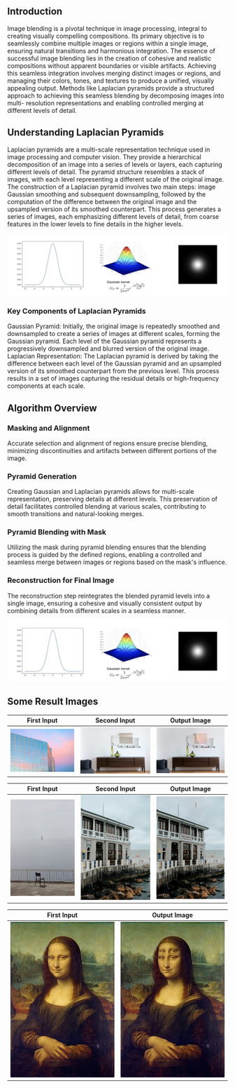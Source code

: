 ## Introduction

  Image blending is a pivotal technique in image processing, integral
to creating visually compelling compositions. Its primary objective is to
seamlessly combine multiple images or regions within a single image,
ensuring natural transitions and harmonious integration.
  The essence of successful image blending lies in the creation of
cohesive and realistic compositions without apparent boundaries or
visible artifacts. Achieving this seamless integration involves merging
distinct images or regions, and managing their colors, tones, and
textures to produce a unified, visually appealing output.
  Methods like Laplacian pyramids provide a structured approach to
achieving this seamless blending by decomposing images into multi-
resolution representations and enabling controlled merging at different
levels of detail.

## Understanding Laplacian Pyramids

  Laplacian pyramids are a multi-scale representation technique used
in image processing and computer vision. They provide a hierarchical
decomposition of an image into a series of levels or layers, each
capturing different levels of detail. The pyramid structure resembles a
stack of images, with each level representing a different scale of the
original image.
  The construction of a Laplacian pyramid involves two main steps:
image Gaussian smoothing and subsequent downsampling, followed by
the computation of the difference between the original image and the
upsampled version of its smoothed counterpart. This process generates a
series of images, each emphasizing different levels of detail, from
coarse features in the lower levels to fine details in the higher levels.

<p align="center"> 
<img src=https://github.com/akifozgur/using-image-pyramid-for-image-blending/blob/main/img/gaussian.png>
</p>

### Key Components of Laplacian Pyramids
  Gaussian Pyramid: Initially, the original image is repeatedly
smoothed and downsampled to create a series of images at different
scales, forming the Gaussian pyramid. Each level of the Gaussian
pyramid represents a progressively downsampled and blurred version of
the original image.
  Laplacian Representation: The Laplacian pyramid is derived by
taking the difference between each level of the Gaussian pyramid and
an upsampled version of its smoothed counterpart from the previous
level. This process results in a set of images capturing the residual
details or high-frequency components at each scale.

## Algorithm Overview

### Masking and Alignment
Accurate selection and alignment of regions ensure precise
blending, minimizing discontinuities and artifacts between different
portions of the image.
### Pyramid Generation
Creating Gaussian and Laplacian pyramids allows for multi-scale
representation, preserving details at different levels. This preservation
of detail facilitates controlled blending at various scales, contributing to
smooth transitions and natural-looking merges.
### Pyramid Blending with Mask
Utilizing the mask during pyramid blending ensures that the
blending process is guided by the defined regions, enabling a controlled
and seamless merge between images or regions based on the mask's
influence.
### Reconstruction for Final Image
The reconstruction step reintegrates the blended pyramid levels
into a single image, ensuring a cohesive and visually consistent output
by combining details from different scales in a seamless manner.

<p align="center"> 
<img src=https://github.com/akifozgur/using-image-pyramid-for-image-blending/blob/main/img/gaussian.png>
</p>

## Some Result Images

First Input                |  Second Input             |   Output Image
:-------------------------:|:-------------------------:|:-------------------------:
![](https://github.com/akifozgur/using-image-pyramid-for-image-blending/blob/main/input%20images/even/sky1.jpg)   |  ![](https://github.com/akifozgur/using-image-pyramid-for-image-blending/blob/main/input%20images/even/sky2.jpg)| ![](https://github.com/akifozgur/using-image-pyramid-for-image-blending/blob/main/output_images/sky.jpg)


First Input                |  Second Input             |   Output Image
:-------------------------:|:-------------------------:|:-------------------------:
![](https://github.com/akifozgur/using-image-pyramid-for-image-blending/blob/main/input%20images/even/bird1.jpg)   |  ![](https://github.com/akifozgur/using-image-pyramid-for-image-blending/blob/main/input%20images/even/bird2.jpg)| ![](https://github.com/akifozgur/using-image-pyramid-for-image-blending/blob/main/output_images/bird.jpg)

First Input                |  Output Image           
:-------------------------:|:-------------------------:
![](https://github.com/akifozgur/using-image-pyramid-for-image-blending/blob/main/input%20images/odd/monolisa.jpg)   |  ![](https://github.com/akifozgur/using-image-pyramid-for-image-blending/blob/main/output_images/monolisa.jpg)
